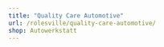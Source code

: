```yaml
---
title: "Quality Care Automotive"
url: /rolesville/quality-care-automotive/
shop: Autowerkstatt
---
```


